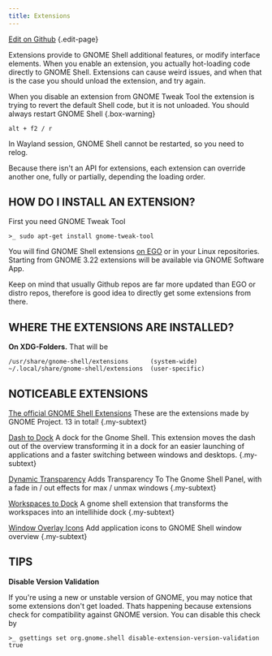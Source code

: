 ```yaml
---
title: Extensions
---
```


[Edit on Github](https://github.com/alex285/myGNOME/blob/master/pages/docs/extensions/index.md) {.edit-page}
<div class="clear"></div>

Extensions provide to GNOME Shell additional features, or modify interface elements. When you enable an extension, you actually hot-loading code
directly to GNOME Shell. Extensions can cause weird issues, and when that is the case you should unload the extension, and try again.

When you disable an extension from GNOME Tweak Tool the extension is trying to revert the default Shell code, but it is not unloaded.
You should always restart GNOME Shell <i class="fa fa-arrow-circle-down" aria-hidden="true"></i> {.box-warning}


```
alt + f2 / r
```

In Wayland session, GNOME Shell cannot be restarted, so you need to relog.

<i class="fa fa-info-circle" aria-hidden="true"></i>
Because there isn't an API for extensions, each extension can override another one, fully or partially, depending the loading order.  


## HOW DO I INSTALL AN EXTENSION?

First you need GNOME Tweak Tool <i class="fa fa-arrow-circle-down" aria-hidden="true"></i>

```
>_ sudo apt-get install gnome-tweak-tool
```

You will find GNOME Shell extensions [on EGO](https://extensions.gnome.org) or in your Linux repositories. Starting from GNOME 3.22
extensions will be available via GNOME Software App.

Keep on mind that usually Github repos are far more updated than  EGO or distro repos, therefore is good idea to directly get some extensions from there.


## WHERE THE EXTENSIONS ARE INSTALLED?

**On XDG-Folders.** That will be  <i class="fa fa-arrow-circle-down" aria-hidden="true"></i>

```
/usr/share/gnome-shell/extensions      (system-wide)
~/.local/share/gnome-shell/extensions  (user-specific)
```

## NOTICEABLE EXTENSIONS

[The official GNOME Shell Extensions](https://github.com/GNOME/gnome-shell-extensions)
These are the extensions made by GNOME Project. 13 in total! {.my-subtext}


[Dash to Dock](https://github.com/micheleg/dash-to-dock)
A dock for the Gnome Shell. This extension moves the dash out of the overview transforming it in a dock for an easier launching
of applications and a faster switching between windows and desktops. {.my-subtext}

[Dynamic Transparency](https://github.com/rockon999/dynamic-panel-transparency/)
Adds Transparency To The Gnome Shell Panel, with a fade in / out effects for max / unmax windows {.my-subtext}

[Workspaces to Dock](https://github.com/passingthru67/workspaces-to-dock)
A gnome shell extension that transforms the workspaces into an intellihide dock {.my-subtext}

[Window Overlay Icons](https://github.com/sustmi/gnome-shell-extensions-sustmi)
Add application icons to GNOME Shell window overview {.my-subtext}

## TIPS

**Disable Version Validation**

If you're using a new or unstable version of GNOME, you may notice that some extensions don't get loaded. Thats happening because
extensions check for compatibility against GNOME version. You can disable this check by
<i class="fa fa-arrow-circle-down" aria-hidden="true"></i>

```
>_ gsettings set org.gnome.shell disable-extension-version-validation true
```
